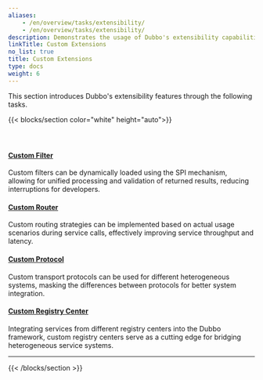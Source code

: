 ```yaml
---
aliases:
    - /en/overview/tasks/extensibility/
    - /en/overview/tasks/extensibility/
description: Demonstrates the usage of Dubbo's extensibility capabilities.
linkTitle: Custom Extensions
no_list: true
title: Custom Extensions
type: docs
weight: 6
---
```


This section introduces Dubbo's extensibility features through the following tasks.

{{< blocks/section color="white" height="auto">}}
<div class="td-content list-page">
    <div class="lead"></div><header class="article-meta">
    </header><div class="row">
    <div class="col-sm col-md-6 mb-4">
        <div class="h-100 card shadow" href="#">
            <div class="card-body">
                <h4 class="card-title">
                    <a href='{{< relref "./filter/" >}}'>Custom Filter</a>
                </h4>
                <p>Custom filters can be dynamically loaded using the SPI mechanism, allowing for unified processing and validation of returned results, reducing interruptions for developers.</p>
            </div>
        </div>
    </div>
    <div class="col-sm col-md-6 mb-4">
        <div class="h-100 card shadow">
            <div class="card-body">
                <h4 class="card-title">
                    <a href='{{< relref "./router/" >}}'>Custom Router</a>
                </h4>
                <p>Custom routing strategies can be implemented based on actual usage scenarios during service calls, effectively improving service throughput and latency.</p>
            </div>
        </div>
    </div>
    <div class="col-sm col-md-6 mb-4">
        <div class="h-100 card shadow">
            <div class="card-body">
                <h4 class="card-title">
                    <a href='{{< relref "./protocol/" >}}'>Custom Protocol</a>
                </h4>
                <p>Custom transport protocols can be used for different heterogeneous systems, masking the differences between protocols for better system integration.
                </p>
            </div>
        </div>
    </div>
    <div class="col-sm col-md-6 mb-4">
        <div class="h-100 card shadow">
            <div class="card-body">
                <h4 class="card-title">
                    <a href='{{< relref "./registry/" >}}'>Custom Registry Center</a>
                </h4>
                <p>Integrating services from different registry centers into the Dubbo framework, custom registry centers serve as a cutting edge for bridging heterogeneous service systems.
                </p>
            </div>
        </div>
    </div>
</div>
<hr>
</div>

{{< /blocks/section >}}

